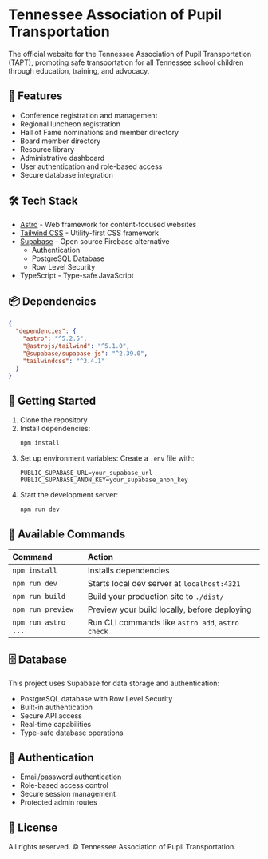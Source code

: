 # Tennessee Association of Pupil Transportation

The official website for the Tennessee Association of Pupil Transportation (TAPT), promoting safe transportation for all Tennessee school children through education, training, and advocacy.

## 🚀 Features

- Conference registration and management
- Regional luncheon registration
- Hall of Fame nominations and member directory
- Board member directory
- Resource library
- Administrative dashboard
- User authentication and role-based access
- Secure database integration

## 🛠️ Tech Stack

- [Astro](https://astro.build) - Web framework for content-focused websites
- [Tailwind CSS](https://tailwindcss.com) - Utility-first CSS framework
- [Supabase](https://supabase.com) - Open source Firebase alternative
  - Authentication
  - PostgreSQL Database
  - Row Level Security
- TypeScript - Type-safe JavaScript

## 📦 Dependencies

```json
{
  "dependencies": {
    "astro": "^5.2.5",
    "@astrojs/tailwind": "^5.1.0",
    "@supabase/supabase-js": "^2.39.0",
    "tailwindcss": "^3.4.1"
  }
}
```

## 🚦 Getting Started

1. Clone the repository
2. Install dependencies:
   ```bash
   npm install
   ```
3. Set up environment variables:
   Create a `.env` file with:
   ```
   PUBLIC_SUPABASE_URL=your_supabase_url
   PUBLIC_SUPABASE_ANON_KEY=your_supabase_anon_key
   ```
4. Start the development server:
   ```bash
   npm run dev
   ```

## 📝 Available Commands

| Command                   | Action                                           |
| :----------------------- | :----------------------------------------------- |
| `npm install`            | Installs dependencies                            |
| `npm run dev`            | Starts local dev server at `localhost:4321`      |
| `npm run build`          | Build your production site to `./dist/`          |
| `npm run preview`        | Preview your build locally, before deploying     |
| `npm run astro ...`      | Run CLI commands like `astro add`, `astro check` |

## 🗄️ Database

This project uses Supabase for data storage and authentication:

- PostgreSQL database with Row Level Security
- Built-in authentication
- Secure API access
- Real-time capabilities
- Type-safe database operations

## 🔐 Authentication

- Email/password authentication
- Role-based access control
- Secure session management
- Protected admin routes

## 📄 License

All rights reserved. © Tennessee Association of Pupil Transportation.